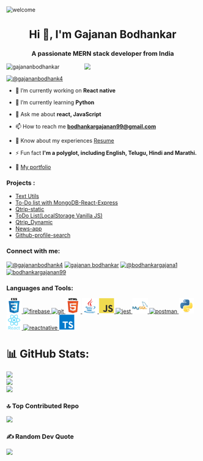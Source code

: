 <img align="center" src="https://user-images.githubusercontent.com/74038190/241765440-80728820-e06b-4f96-9c9e-9df46f0cc0a5.gif" alt="welcome"/>
<h1 align="center">Hi 👋, I'm Gajanan Bodhankar</h1>
<h3 align="center">A passionate MERN stack developer from India</h3>
<img align="right" width="300" src="https://wallpapercave.com/wp/wp4923981.jpg"/>
<p align="left"> <img src="https://komarev.com/ghpvc/?username=gajananbodhankar&label=Profile%20views&color=0e75b6&style=flat" alt="gajananbodhankar" /> </p>

<p align="left"> <a href="https://twitter.com/@gajananbodhank4" target="_blank"><img src="https://img.shields.io/twitter/follow/@gajananbodhank4?logo=twitter&style=for-the-badge" alt="@gajananbodhank4" /></a> </p>

- 🔭 I’m currently working on **React native**

- 🌱 I’m currently learning **Python**

- 💬 Ask me about **react, JavaScript**

- 📫 How to reach me **bodhankargajanan99@gmail.com**

- 📄 Know about my experiences [Resume]( https://publuu.com/flip-book/344130/789983/page/1)

- ⚡ Fun fact **I'm a polyglot, including English, Telugu, Hindi and Marathi.**
- 🧧 [My portfolio](https://gajananbodhankar.github.io/MyPortfolio/)
  

<h3 align="left">Projects :</h3>
<ul>
<li>
<a align="left" href="https://text-utils-react-js-git-main-gajananbodhankar.vercel.app/" target="_blank" color="red">Text Utils</a></li>
<li>
<a align="left" href="https://material-ui-reactjs.vercel.app/" target="_blank">To-Do list with MongoDB-React-Express</a>
</li>
<li>
  <a align="left" href="https://gajanan-qtrip.netlify.app/" target="_blank">Qtrip-static</a>
</li>
  <li>
    <a align="left" href="https://to-do-list-local-storage-vanilla-js.vercel.app/" target="_blank">ToDo List(LocalStorage Vanilla JS)</a>
  </li>
  <li>
    <a href="https://qtrip-dynamic-9ttiah5wz-gajananbodhankar.vercel.app/" align="left" target="_blank">Qtrip_Dynamic</a>
  </li>
  <li>
    <a href="https://news-app-git-main-gajananbodhankar.vercel.app/" align="left" target="_blank">News-app</a>
  </li>
  <li>
    <a href="https://soft-kangaroo-c3d12b.netlify.app/">Github-profile-search</a>
  </li>
</ul>


<h3 align="left">Connect with me:</h3>
<p align="left">
<a href="https://twitter.com/@gajananbodhank4" target="_blank"><img align="center" src="https://raw.githubusercontent.com/rahuldkjain/github-profile-readme-generator/master/src/images/icons/Social/twitter.svg" alt="@gajananbodhank4" height="30" width="40" /></a>
<a href="https://www.linkedin.com/in/gajanan-bodhankar-30aa2622a/" target="_blank"><img align="center" src="https://raw.githubusercontent.com/rahuldkjain/github-profile-readme-generator/master/src/images/icons/Social/linked-in-alt.svg" alt="gajanan bodhankar" height="30" width="40" /></a>
<a href="https://www.hackerrank.com/bodhankargajana1" target="_blank"><img align="center" src="https://raw.githubusercontent.com/rahuldkjain/github-profile-readme-generator/master/src/images/icons/Social/hackerrank.svg" alt="@bodhankargajana1" height="30" width="40" /></a>
<a href="https://www.leetcode.com/bodhankargajanan99" target="_blank"><img align="center" src="https://raw.githubusercontent.com/rahuldkjain/github-profile-readme-generator/master/src/images/icons/Social/leet-code.svg" alt="bodhankargajanan99" height="30" width="40" /></a>
</p>

<h3 align="left">Languages and Tools:</h3>
<p align="left"> <a href="https://www.w3schools.com/css/" target="_blank" rel="noreferrer"> <img src="https://raw.githubusercontent.com/devicons/devicon/master/icons/css3/css3-original-wordmark.svg" alt="css3" width="40" height="40"/> </a> <a href="https://firebase.google.com/" target="_blank" rel="noreferrer"> <img src="https://www.vectorlogo.zone/logos/firebase/firebase-icon.svg" alt="firebase" width="40" height="40"/> </a> <a href="https://git-scm.com/" target="_blank" rel="noreferrer"> <img src="https://www.vectorlogo.zone/logos/git-scm/git-scm-icon.svg" alt="git" width="40" height="40"/> </a> <a href="https://www.w3.org/html/" target="_blank" rel="noreferrer"> <img src="https://raw.githubusercontent.com/devicons/devicon/master/icons/html5/html5-original-wordmark.svg" alt="html5" width="40" height="40"/> </a> <a href="https://www.java.com" target="_blank" rel="noreferrer"> <img src="https://raw.githubusercontent.com/devicons/devicon/master/icons/java/java-original.svg" alt="java" width="40" height="40"/> </a> <a href="https://developer.mozilla.org/en-US/docs/Web/JavaScript" target="_blank" rel="noreferrer"> <img src="https://raw.githubusercontent.com/devicons/devicon/master/icons/javascript/javascript-original.svg" alt="javascript" width="40" height="40"/> </a> <a href="https://jestjs.io" target="_blank" rel="noreferrer"> <img src="https://www.vectorlogo.zone/logos/jestjsio/jestjsio-icon.svg" alt="jest" width="40" height="40"/> </a> <a href="https://www.mysql.com/" target="_blank" rel="noreferrer"> <img src="https://raw.githubusercontent.com/devicons/devicon/master/icons/mysql/mysql-original-wordmark.svg" alt="mysql" width="40" height="40"/> </a> <a href="https://postman.com" target="_blank" rel="noreferrer"> <img src="https://www.vectorlogo.zone/logos/getpostman/getpostman-icon.svg" alt="postman" width="40" height="40"/> </a> <a href="https://www.python.org" target="_blank" rel="noreferrer"> <img src="https://raw.githubusercontent.com/devicons/devicon/master/icons/python/python-original.svg" alt="python" width="40" height="40"/> </a> <a href="https://reactjs.org/" target="_blank" rel="noreferrer"> <img src="https://raw.githubusercontent.com/devicons/devicon/master/icons/react/react-original-wordmark.svg" alt="react" width="40" height="40"/> </a> <a href="https://reactnative.dev/" target="_blank" rel="noreferrer"> <img src="https://reactnative.dev/img/header_logo.svg" alt="reactnative" width="40" height="40"/> </a> <a href="https://www.typescriptlang.org/" target="_blank" rel="noreferrer"> <img src="https://raw.githubusercontent.com/devicons/devicon/master/icons/typescript/typescript-original.svg" alt="typescript" width="40" height="40"/> </a> </p>

# 📊 GitHub Stats:
![](https://github-readme-stats.vercel.app/api?username=GajananBodhankar&theme=dark&hide_border=false&include_all_commits=false&count_private=false)<br/>
![](https://github-readme-streak-stats.herokuapp.com/?user=GajananBodhankar&theme=dark&hide_border=false)<br/>
![](https://github-readme-stats.vercel.app/api/top-langs/?username=GajananBodhankar&theme=dark&hide_border=false&include_all_commits=false&count_private=false&layout=compact)

### 🔝 Top Contributed Repo
![](https://github-contributor-stats.vercel.app/api?username=GajananBodhankar&limit=5&theme=dark&combine_all_yearly_contributions=true)


### ✍️ Random Dev Quote
![](https://quotes-github-readme.vercel.app/api?type=horizontal&theme=radical)
